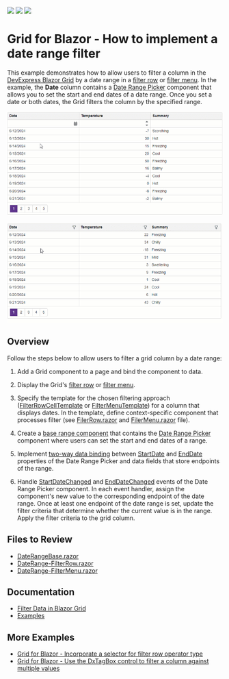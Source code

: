 <!-- default badges list -->
![](https://img.shields.io/endpoint?url=https://codecentral.devexpress.com/api/v1/VersionRange/619526428/23.2.3%2B)
[![](https://img.shields.io/badge/Open_in_DevExpress_Support_Center-FF7200?style=flat-square&logo=DevExpress&logoColor=white)](https://supportcenter.devexpress.com/ticket/details/T1156193)
[![](https://img.shields.io/badge/📖_How_to_use_DevExpress_Examples-e9f6fc?style=flat-square)](https://docs.devexpress.com/GeneralInformation/403183)
<!-- default badges end -->
# Grid for Blazor - How to implement a date range filter

This example demonstrates how to allow users to filter a column in the [DevExpress Blazor Grid](https://docs.devexpress.com/Blazor/403143/grid) by a date range in a [filter row](./CS/Pages/FilterRow.razor) or [filter menu](./CS/Pages/FilterMenu.razor). In the example, the **Date** column contains a [Date Range Picker](https://docs.devexpress.com/Blazor/DevExpress.Blazor.DxDateRangePicker-1) component that allows you to set the start and end dates of a date range. Once you set a date or both dates, the Grid filters the column by the specified range.

![Filter Grid Column by a Date Range in a Filter Row](filter-row.gif)

![Filter Grid Column by a Date Range in a Filter Menu](filter-menu.gif)

## Overview

Follow the steps below to allow users to filter a grid column by a date range:

1. Add a Grid component to a page and bind the component to data.

2. Display the Grid's [filter row](https://docs.devexpress.com/Blazor/DevExpress.Blazor.DxGrid.ShowFilterRow) or [filter menu](https://docs.devexpress.com/Blazor/DevExpress.Blazor.DxGrid.FilterMenuButtonDisplayMode).

3. Specify the template for the chosen filtering approach ([FilterRowCellTemplate](https://docs.devexpress.com/Blazor/DevExpress.Blazor.DxGridDataColumn.FilterRowCellTemplate) or [FilterMenuTemplate](https://docs.devexpress.com/Blazor/DevExpress.Blazor.DxGridDataColumn.FilterMenuTemplate)) for a column that displays dates. In the template, define context-specific component that processes filter (see [FilerRow.razor](./CS/Pages/DateRange-FilterRow.razor) and [FilerMenu.razor](./CS/Pages/DateRange-FilterMenu.razor) file).

4. Create a [base range component](./CS/Pages/DateRangeBase.razor) that contains the [Date Range Picker](https://docs.devexpress.com/Blazor/DevExpress.Blazor.DxDateRangePicker-1) component where users can set the start and end dates of a range.

5. Implement [two-way data binding](https://docs.devexpress.com/Blazor/402330/common-concepts/two-way-data-binding) between [StartDate](https://docs.devexpress.com/Blazor/DevExpress.Blazor.DxDateRangePicker-1.StartDate) and [EndDate](https://docs.devexpress.com/Blazor/DevExpress.Blazor.DxDateRangePicker-1.EndDate) properties of the Date Range Picker and data fields that store endpoints of the range.

6. Handle [StartDateChanged](https://docs.devexpress.com/Blazor/DevExpress.Blazor.DxDateRangePicker-1.StartDateChanged) and [EndDateChanged](https://docs.devexpress.com/Blazor/DevExpress.Blazor.DxDateRangePicker-1.EndDateChanged) events of the Date Range Picker component. In each event handler, assign the component's new value to the corresponding endpoint of the date range. Once at least one endpoint of the date range is set, update the filter criteria that determine whether the current value is in the range. Apply the filter criteria to the grid column.

## Files to Review

- [DateRangeBase.razor](./CS/Pages/DateRangeBase.razor)
- [DateRange-FilterRow.razor](./CS/Pages/DateRange-FilterRow.razor)
- [DateRange-FilterMenu.razor](./CS/Pages/DateRange-FilterMenu.razor)

## Documentation

- [Filter Data in Blazor Grid](https://docs.devexpress.com/Blazor/404326/components/grid/data-shaping/filter-data/filter-data)
- [Examples](https://docs.devexpress.com/Blazor/404035/grid/examples)

## More Examples

- [Grid for Blazor - Incorporate a selector for filter row operator type](https://github.com/DevExpress-Examples/blazor-dxgrid-filter-operator-selector)
- [Grid for Blazor - Use the DxTagBox control to filter a column against multiple values](https://github.com/DevExpress-Examples/blazor-grid-use-the-DxTagBox-control-as-a-filter-for-a-column-with-multiple-values)
